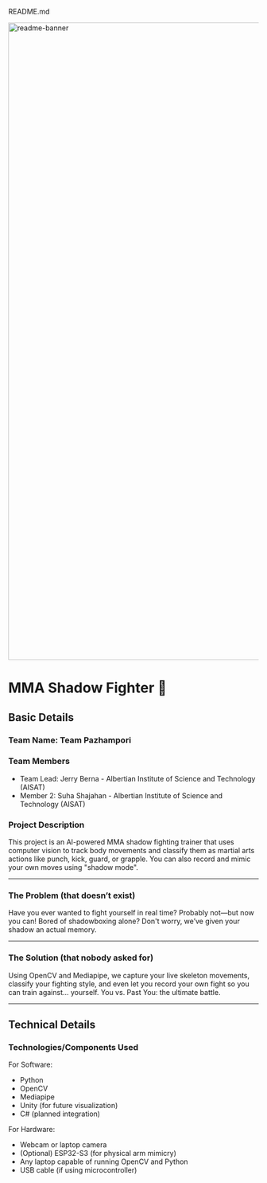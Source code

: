 README.md

<img width="1280" alt="readme-banner" src="https://github.com/user-attachments/assets/35332e92-44cb-425b-9dff-27bcf1023c6c">

# MMA Shadow Fighter 🎯

## Basic Details

### Team Name: Team Pazhampori
### Team Members

* Team Lead: Jerry Berna - Albertian Institute of Science and Technology (AISAT)
* Member 2: Suha Shajahan - Albertian Institute of Science and Technology (AISAT)

### Project Description

This project is an AI-powered MMA shadow fighting trainer that uses computer vision to track body movements and classify them as martial arts actions like punch, kick, guard, or grapple. You can also record and mimic your own moves using "shadow mode".

---

### The Problem (that doesn’t exist)

Have you ever wanted to fight yourself in real time? Probably not—but now you can! Bored of shadowboxing alone? Don't worry, we’ve given your shadow an actual memory.

---

### The Solution (that nobody asked for)

Using OpenCV and Mediapipe, we capture your live skeleton movements, classify your fighting style, and even let you record your own fight so you can train against... yourself. You vs. Past You: the ultimate battle.

---

## Technical Details

### Technologies/Components Used

For Software:

* Python
* OpenCV
* Mediapipe
* Unity (for future visualization)
* C# (planned integration)

For Hardware:

* Webcam or laptop camera
* (Optional) ESP32-S3 (for physical arm mimicry)
* Any laptop capable of running OpenCV and Python
* USB cable (if using microcontroller)

 
